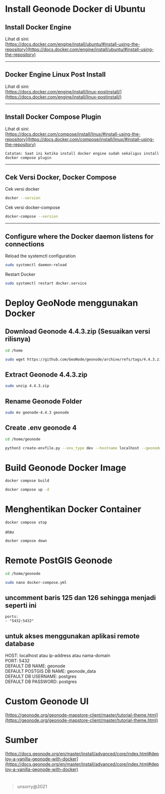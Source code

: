 # Install Geonode Docker di Ubuntu

## Install Docker Engine

Lihat di sini:   
[https://docs.docker.com/engine/install/ubuntu/#install-using-the-repository](https://docs.docker.com/engine/install/ubuntu/#install-using-the-repository)   

___   
## Docker Engine Linux Post Install

Lihat di sini:   
[https://docs.docker.com/engine/install/linux-postinstall/](https://docs.docker.com/engine/install/linux-postinstall/)

___   
## Install Docker Compose Plugin

Lihat di sini:  
[https://docs.docker.com/compose/install/linux/#install-using-the-repository](https://docs.docker.com/compose/install/linux/#install-using-the-repository)

```
Catatan: Saat ini ketika install docker engine sudah sekaligus install docker compose plugin
```

___   
## Cek Versi Docker, Docker Compose

Cek versi docker   
```bash
docker --version
```

Cek versi docker-compose   
```bash
docker-compose --version
```

___   
## Configure where the Docker daemon listens for connections

Reload the systemctl configuration
```bash
sudo systemctl daemon-reload
```   

Restart Docker   
```bash
sudo systemctl restart docker.service
```

#   
# Deploy GeoNode menggunakan Docker

## Download Geonode 4.4.3.zip (Sesuaikan versi rilisnya)
```bash
cd /home
```
```bash
sudo wget https://github.com/GeoNode/geonode/archive/refs/tags/4.4.3.zip
```   

## Extract Geonode 4.4.3.zip
```bash
sudo unzip 4.4.3.zip
```   

## Rename Geonode Folder
```bash
sudo mv geonode-4.4.3 geonode
```   

## Create .env geonode 4
```bash
cd /home/geonode
```
```bash
python3 create-envfile.py --env_type dev --hostname localhost --geonodepwd password --geoserverpwd password --pgpwd password --dbpwd password --geodbpwd password
```

#   
# Build Geonode Docker Image
```bash
docker compose build
```   
```bash
docker compose up -d
```   

#   
# Menghentikan Docker Container
```bash
docker compose stop
```   
atau
```bash
docker compose down
```   

#   
# Remote PostGIS Geonode
```bash
cd /home/geonode
```   
```bash
sudo nano docker-compose.yml
```   

## uncomment baris 125 dan 126 sehingga menjadi seperti ini   
`ports:`   
`- "5432:5432"`   

## untuk akses menggunakan aplikasi remote database   
HOST: localhost atau ip-address atau nama-domain   
PORT: 5432   
DEFAULT DB NAME: geonode   
DEFAULT POSTGIS DB NAME: geonode_data   
DEFAULT DB USERNAME: postgres   
DEFAULT DB PASSWORD: postgres   

#   
# Custom Geonode UI
[https://geonode.org/geonode-mapstore-client/master/tutorial-theme.html](https://geonode.org/geonode-mapstore-client/master/tutorial-theme.html)

#   
# Sumber
[https://docs.geonode.org/en/master/install/advanced/core/index.html#deploy-a-vanilla-geonode-with-docker](https://docs.geonode.org/en/master/install/advanced/core/index.html#deploy-a-vanilla-geonode-with-docker)

#
> unsorry@2021